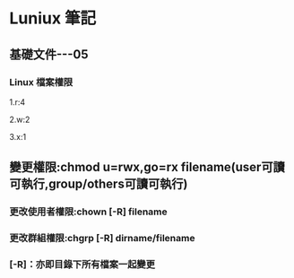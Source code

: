 Luniux 筆記
===========
基礎文件---05
-----------
### Linux 檔案權限
1.r:4

2.w:2

3.x:1

## 變更權限:chmod u=rwx,go=rx filename(user可讀可執行,group/others可讀可執行)

### 更改使用者權限:chown [-R] filename
### 更改群組權限:chgrp [-R] dirname/filename
### [-R]：亦即目錄下所有檔案一起變更
